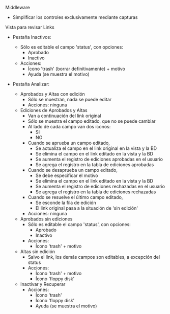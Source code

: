 Middleware
- Simplificar los controles exclusivamente mediante capturas

Vista para revisar Links
- Pestaña Inactivos:
	- Sólo es editable el campo 'status', con opciones:
		- Aprobado
		- Inactivo
	- Acciones:
		- Ícono 'trash' (borrar definitivamente) + motivo
		- Ayuda (se muestra el motivo)

- Pestaña Analizar:
	- Aprobados y Altas con edición
		- Sólo se muestran, nada se puede editar
		- Acciones: ninguna
	- Ediciones de Aprobados y Altas
		- Van a continuación del link original
		- Sólo se muestra el campo editado, que no se puede cambiar
		- Al lado de cada campo van dos íconos:
			- SI
			- NO
		- Cuando se aprueba un campo editado,
			- Se actualiza el campo en el link original en la vista y la BD
			- Se elimina el campo en el link editado en la vista y la BD
			- Se aumenta el registro de ediciones aprobadas en el usuario
			- Se agrega el registro en la tabla de ediciones aprobadas
		- Cuando se desaprueba un campo editado,
			- Se debe especificar el motivo
			- Se elimina el campo en el link editado en la vista y la BD
			- Se aumenta el registro de ediciones rechazadas en el usuario
			- Se agrega el registro en la tabla de ediciones rechazadas
		- Cuando se resuelve el último campo editado,
			- Se esconde la fila de edición
			- El link original pasa a la situación de 'sin edición'
		- Acciones: ninguna		
	- Aprobados sin ediciones
		- Sólo es editable el campo 'status', con opciones:
			- Aprobado
			- Inactivo
		- Acciones:
			- Ícono 'trash' + motivo
	- Altas sin edición
		- Salvo el link, los demás campos son editables, a excepción del status
		- Acciones:
			- Ícono 'trash' + motivo
			- Ícono 'floppy disk'
	- Inactivar y Recuperar
		- Acciones:
			- Ícono 'trash'
			- Ícono 'floppy disk'
			- Ayuda (se muestra el motivo)
